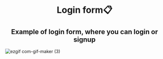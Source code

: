 <h1 align="center">Login form📋</h1>
<h2 align="center">Example of login form, where you can login or signup</h2>


![ezgif com-gif-maker (3)](https://user-images.githubusercontent.com/67589338/106484740-94509080-64b8-11eb-938d-9926baa77da3.gif)

